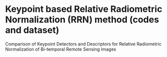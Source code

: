 # Keypoint based Relative Radiometric Normalization (RRN) method (codes and dataset)





Comparison of Keypoint Detectors and Descriptors for Relative Radiometric Normalization of Bi-temporal Remote Sensing Images
